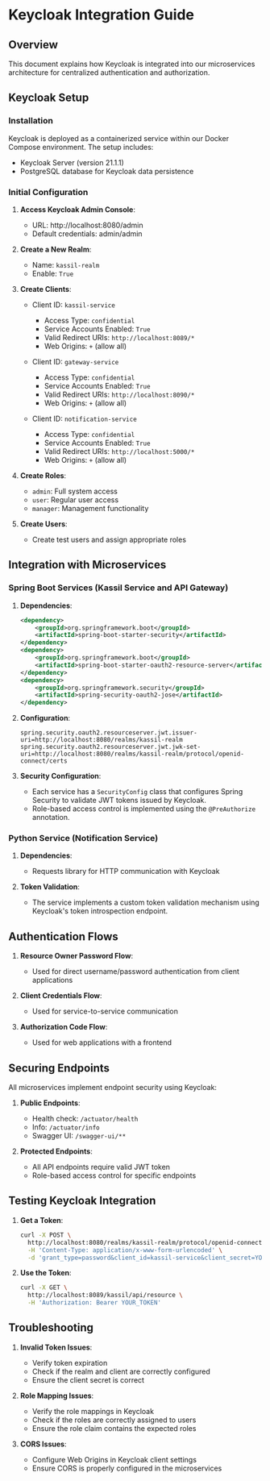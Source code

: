 # Keycloak Integration Guide

## Overview

This document explains how Keycloak is integrated into our microservices architecture for centralized authentication and authorization.

## Keycloak Setup

### Installation

Keycloak is deployed as a containerized service within our Docker Compose environment. The setup includes:

- Keycloak Server (version 21.1.1)
- PostgreSQL database for Keycloak data persistence

### Initial Configuration

1. **Access Keycloak Admin Console**: 
   - URL: http://localhost:8080/admin
   - Default credentials: admin/admin

2. **Create a New Realm**:
   - Name: `kassil-realm`
   - Enable: `True`

3. **Create Clients**:
   - Client ID: `kassil-service`
     - Access Type: `confidential`
     - Service Accounts Enabled: `True`
     - Valid Redirect URIs: `http://localhost:8089/*`
     - Web Origins: `+` (allow all)
   
   - Client ID: `gateway-service`
     - Access Type: `confidential`
     - Service Accounts Enabled: `True`
     - Valid Redirect URIs: `http://localhost:8090/*`
     - Web Origins: `+` (allow all)
   
   - Client ID: `notification-service`
     - Access Type: `confidential`
     - Service Accounts Enabled: `True`
     - Valid Redirect URIs: `http://localhost:5000/*`
     - Web Origins: `+` (allow all)

4. **Create Roles**:
   - `admin`: Full system access
   - `user`: Regular user access
   - `manager`: Management functionality

5. **Create Users**:
   - Create test users and assign appropriate roles

## Integration with Microservices

### Spring Boot Services (Kassil Service and API Gateway)

1. **Dependencies**:
   ```xml
   <dependency>
       <groupId>org.springframework.boot</groupId>
       <artifactId>spring-boot-starter-security</artifactId>
   </dependency>
   <dependency>
       <groupId>org.springframework.boot</groupId>
       <artifactId>spring-boot-starter-oauth2-resource-server</artifactId>
   </dependency>
   <dependency>
       <groupId>org.springframework.security</groupId>
       <artifactId>spring-security-oauth2-jose</artifactId>
   </dependency>
   ```

2. **Configuration**:
   ```properties
   spring.security.oauth2.resourceserver.jwt.issuer-uri=http://localhost:8080/realms/kassil-realm
   spring.security.oauth2.resourceserver.jwt.jwk-set-uri=http://localhost:8080/realms/kassil-realm/protocol/openid-connect/certs
   ```

3. **Security Configuration**:
   - Each service has a `SecurityConfig` class that configures Spring Security to validate JWT tokens issued by Keycloak.
   - Role-based access control is implemented using the `@PreAuthorize` annotation.

### Python Service (Notification Service)

1. **Dependencies**:
   - Requests library for HTTP communication with Keycloak

2. **Token Validation**:
   - The service implements a custom token validation mechanism using Keycloak's token introspection endpoint.

## Authentication Flows

1. **Resource Owner Password Flow**:
   - Used for direct username/password authentication from client applications

2. **Client Credentials Flow**:
   - Used for service-to-service communication

3. **Authorization Code Flow**:
   - Used for web applications with a frontend

## Securing Endpoints

All microservices implement endpoint security using Keycloak:

1. **Public Endpoints**:
   - Health check: `/actuator/health`
   - Info: `/actuator/info`
   - Swagger UI: `/swagger-ui/**`

2. **Protected Endpoints**:
   - All API endpoints require valid JWT token
   - Role-based access control for specific endpoints

## Testing Keycloak Integration

1. **Get a Token**:
   ```bash
   curl -X POST \
     http://localhost:8080/realms/kassil-realm/protocol/openid-connect/token \
     -H 'Content-Type: application/x-www-form-urlencoded' \
     -d 'grant_type=password&client_id=kassil-service&client_secret=YOUR_CLIENT_SECRET&username=admin&password=admin'
   ```

2. **Use the Token**:
   ```bash
   curl -X GET \
     http://localhost:8089/kassil/api/resource \
     -H 'Authorization: Bearer YOUR_TOKEN'
   ```

## Troubleshooting

1. **Invalid Token Issues**:
   - Verify token expiration
   - Check if the realm and client are correctly configured
   - Ensure the client secret is correct

2. **Role Mapping Issues**:
   - Verify the role mappings in Keycloak
   - Check if the roles are correctly assigned to users
   - Ensure the role claim contains the expected roles

3. **CORS Issues**:
   - Configure Web Origins in Keycloak client settings
   - Ensure CORS is properly configured in the microservices

